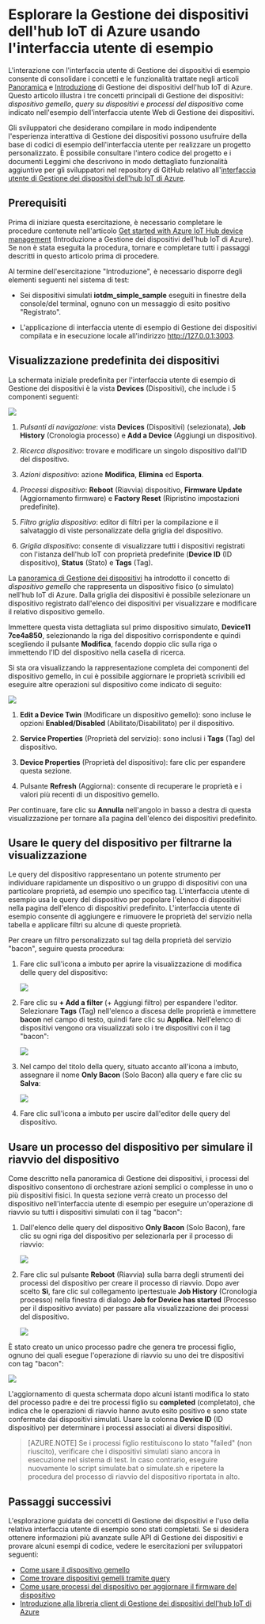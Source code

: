 <properties
 pageTitle="Usare l'interfaccia utente di Gestione dei dispositivi dell'hub IoT | Microsoft Azure"
 description="Procedura dettagliata sull'uso dell'interfaccia utente di Gestione dei dispositivi dell'hub IoT"
 services="iot-hub"
 documentationCenter=""
 authors="dominicbetts"
 manager="timlt"
 editor=""/>

<tags
 ms.service="iot-hub"
 ms.devlang="na"
 ms.topic="article"
 ms.tgt_pltfrm="na"
 ms.workload="na"
 ms.date="06/08/2016"
 ms.author="dobett"/>

# Esplorare la Gestione dei dispositivi dell'hub IoT di Azure usando l'interfaccia utente di esempio

L'interazione con l'interfaccia utente di Gestione dei dispositivi di esempio consente di consolidare i concetti e le funzionalità trattate negli articoli [Panoramica][lnk-dm-overview] e [Introduzione][lnk-get-started] di Gestione dei dispositivi dell'hub IoT di Azure. Questo articolo illustra i tre concetti principali di Gestione dei dispositivi: *dispositivo gemello*, *query su dispositivi* e *processi del dispositivo* come indicato nell'esempio dell'interfaccia utente Web di Gestione dei dispositivi.

Gli sviluppatori che desiderano compilare in modo indipendente l'esperienza interattiva di Gestione dei dispositivi possono usufruire della base di codici di esempio dell'interfaccia utente per realizzare un progetto personalizzato. È possibile consultare l'intero codice del progetto e i documenti Leggimi che descrivono in modo dettagliato funzionalità aggiuntive per gli sviluppatori nel repository di GitHub relativo all'[interfaccia utente di Gestione dei dispositivi dell'hub IoT di Azure][lnk-dm-github].

## Prerequisiti

Prima di iniziare questa esercitazione, è necessario completare le procedure contenute nell'articolo [Get started with Azure IoT Hub device management][lnk-get-started] (Introduzione a Gestione dei dispositivi dell'hub IoT di Azure). Se non è stata eseguita la procedura, tornare e completare tutti i passaggi descritti in questo articolo prima di procedere.

Al termine dell'esercitazione "Introduzione", è necessario disporre degli elementi seguenti nel sistema di test:

- Sei dispositivi simulati **iotdm\_simple\_sample** eseguiti in finestre della console/del terminal, ognuno con un messaggio di esito positivo "Registrato".

- L'applicazione di interfaccia utente di esempio di Gestione dei dispositivi compilata e in esecuzione locale all'indirizzo <http://127.0.0.1:3003>.

## Visualizzazione predefinita dei dispositivi

La schermata iniziale predefinita per l'interfaccia utente di esempio di Gestione dei dispositivi è la vista **Devices** (Dispositivi), che include i 5 componenti seguenti:

![][1]

1.  *Pulsanti di navigazione*: vista **Devices** (Dispositivi) (selezionata), **Job History** (Cronologia processo) e **Add a Device** (Aggiungi un dispositivo).

2. *Ricerca dispositivo*: trovare e modificare un singolo dispositivo dall'ID del dispositivo.

3.  *Azioni dispositivo*: azione **Modifica**, **Elimina** ed **Esporta**.

4.  *Processi dispositivo*: **Reboot** (Riavvia) dispositivo, **Firmware Update** (Aggiornamento firmware) e **Factory Reset** (Ripristino impostazioni predefinite).

5.  *Filtro griglia dispositivo*: editor di filtri per la compilazione e il salvataggio di viste personalizzate della griglia del dispositivo.

6.  *Griglia dispositivo*: consente di visualizzare tutti i dispositivi registrati con l'istanza dell'hub IoT con proprietà predefinite (**Device ID** (ID dispositivo), **Status** (Stato) e **Tags** (Tag).

La [panoramica di Gestione dei dispositivi][lnk-dm-overview] ha introdotto il concetto di *dispositivo gemello* che rappresenta un dispositivo fisico (o simulato) nell'hub IoT di Azure. Dalla griglia dei dispositivi è possibile selezionare un dispositivo registrato dall'elenco dei dispositivi per visualizzare e modificare il relativo dispositivo gemello.

Immettere questa vista dettagliata sul primo dispositivo simulato, **Device11 7ce4a850**, selezionando la riga del dispositivo corrispondente e quindi scegliendo il pulsante **Modifica**, facendo doppio clic sulla riga o immettendo l'ID del dispositivo nella casella di ricerca.

Si sta ora visualizzando la rappresentazione completa dei componenti del dispositivo gemello, in cui è possibile aggiornare le proprietà scrivibili ed eseguire altre operazioni sul dispositivo come indicato di seguito:

![][2]

1.  **Edit a Device Twin** (Modificare un dispositivo gemello): sono incluse le opzioni **Enabled/Disabled** (Abilitato/Disabilitato) per il dispositivo.

2.  **Service Properties** (Proprietà del servizio): sono inclusi i **Tags** (Tag) del dispositivo.

3.  **Device Properties** (Proprietà del dispositivo): fare clic per espandere questa sezione.

4.  Pulsante **Refresh** (Aggiorna): consente di recuperare le proprietà e i valori più recenti di un dispositivo gemello.

Per continuare, fare clic su **Annulla** nell'angolo in basso a destra di questa visualizzazione per tornare alla pagina dell'elenco dei dispositivi predefinito.

## Usare le query del dispositivo per filtrarne la visualizzazione

Le query del dispositivo rappresentano un potente strumento per individuare rapidamente un dispositivo o un gruppo di dispositivi con una particolare proprietà, ad esempio uno specifico tag. L'interfaccia utente di esempio usa le query del dispositivo per popolare l'elenco di dispositivi nella pagina dell'elenco di dispositivi predefinito. L'interfaccia utente di esempio consente di aggiungere e rimuovere le proprietà del servizio nella tabella e applicare filtri su alcune di queste proprietà.

Per creare un filtro personalizzato sul tag della proprietà del servizio "bacon", seguire questa procedura:

1.  Fare clic sull'icona a imbuto per aprire la visualizzazione di modifica delle query del dispositivo:

    ![][3]

2.  Fare clic su **+ Add a filter** (+ Aggiungi filtro) per espandere l'editor. Selezionare **Tags** (Tag) nell'elenco a discesa delle proprietà e immettere **bacon** nel campo di testo, quindi fare clic su **Applica**. Nell'elenco di dispositivi vengono ora visualizzati solo i tre dispositivi con il tag "bacon":

    ![][4]

3.  Nel campo del titolo della query, situato accanto all'icona a imbuto, assegnare il nome **Only Bacon** (Solo Bacon) alla query e fare clic su **Salva**:

    ![][5]

4.  Fare clic sull'icona a imbuto per uscire dall'editor delle query del dispositivo.

## Usare un processo del dispositivo per simulare il riavvio del dispositivo 

Come descritto nella panoramica di Gestione dei dispositivi, i processi del dispositivo consentono di orchestrare azioni semplici o complesse in uno o più dispositivi fisici. In questa sezione verrà creato un processo del dispositivo nell'interfaccia utente di esempio per eseguire un'operazione di riavvio su tutti i dispositivi simulati con il tag "bacon":

1.  Dall'elenco delle query del dispositivo **Only Bacon** (Solo Bacon), fare clic su ogni riga del dispositivo per selezionarla per il processo di riavvio:

    ![][6]

2.  Fare clic sul pulsante **Reboot** (Riavvia) sulla barra degli strumenti dei processi del dispositivo per creare il processo di riavvio. Dopo aver scelto **Sì**, fare clic sul collegamento ipertestuale **Job History** (Cronologia processo) nella finestra di dialogo **Job for Device has started** (Processo per il dispositivo avviato) per passare alla visualizzazione dei processi del dispositivo.

    ![][7]

È stato creato un unico processo padre che genera tre processi figlio, ognuno dei quali esegue l'operazione di riavvio su uno dei tre dispositivi con tag "bacon":

![][8]

L'aggiornamento di questa schermata dopo alcuni istanti modifica lo stato del processo padre e dei tre processi figlio su **completed** (completato), che indica che le operazioni di riavvio hanno avuto esito positivo e sono state confermate dai dispositivi simulati. Usare la colonna **Device ID** (ID dispositivo) per determinare i processi associati ai diversi dispositivi.


> [AZURE.NOTE] Se i processi figlio restituiscono lo stato "failed" (non riuscito), verificare che i dispositivi simulati siano ancora in esecuzione nel sistema di test. In caso contrario, eseguire nuovamente lo script simulate.bat o simulate.sh e ripetere la procedura del processo di riavvio del dispositivo riportata in alto.

## Passaggi successivi

L'esplorazione guidata dei concetti di Gestione dei dispositivi e l'uso della relativa interfaccia utente di esempio sono stati completati. Se si desidera ottenere informazioni più avanzate sulle API di Gestione dei dispositivi e provare alcuni esempi di codice, vedere le esercitazioni per sviluppatori seguenti:

- [Come usare il dispositivo gemello][lnk-tutorial-twin]
- [Come trovare dispositivi gemelli tramite query][lnk-tutorial-queries]
- [Come usare processi del dispositivo per aggiornare il firmware del dispositivo][lnk-tutorial-jobs]
- [Introduzione alla libreria client di Gestione dei dispositivi dell'hub IoT di Azure][lnk-library-c]

[1]: media/iot-hub-device-management-ui-sample/image1.png
[2]: media/iot-hub-device-management-ui-sample/image2.png
[3]: media/iot-hub-device-management-ui-sample/image3.png
[4]: media/iot-hub-device-management-ui-sample/image4.png
[5]: media/iot-hub-device-management-ui-sample/image5.png
[6]: media/iot-hub-device-management-ui-sample/image6.png
[7]: media/iot-hub-device-management-ui-sample/image7.png
[8]: media/iot-hub-device-management-ui-sample/image8.png

[lnk-dm-overview]: iot-hub-device-management-overview.md
[lnk-get-started]: iot-hub-device-management-get-started.md
[lnk-dm-github]: https://github.com/Azure/azure-iot-device-management/
[lnk-library-c]: iot-hub-device-management-library.md
[lnk-tutorial-twin]: iot-hub-device-management-device-twin.md
[lnk-tutorial-queries]: iot-hub-device-management-device-query.md
[lnk-tutorial-jobs]: iot-hub-device-management-device-jobs.md

<!---HONumber=AcomDC_0615_2016-->